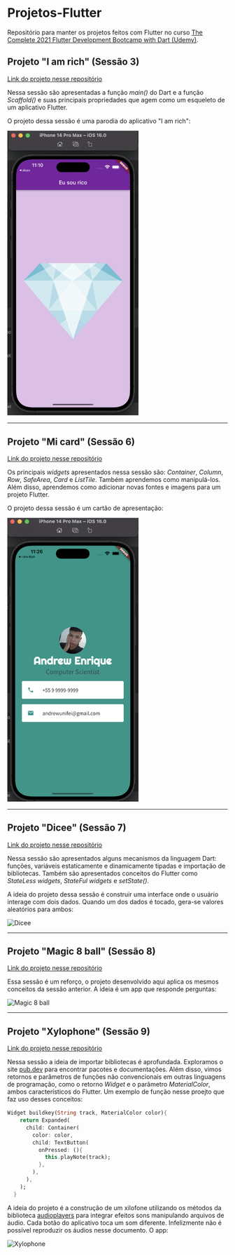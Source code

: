 # Projetos-Flutter
Repositório para manter os projetos feitos com Flutter no curso [The Complete 2021 Flutter Development Bootcamp with Dart (Udemy)](https://www.udemy.com/course/flutter-bootcamp-with-dart/).

## Projeto "I am rich" (Sessão 3)
[Link do projeto nesse repositório](https://github.com/andrewunifei/Projetos-Flutter/tree/main/i_am_rich)

Nessa sessão são apresentadas a função _main()_ do Dart e a função _Scaffold()_ e suas principais propriedades que agem como um esqueleto de um aplicativo Flutter.

O projeto dessa sessão é uma parodia do aplicativo "I am rich":

<img src="https://github.com/andrewunifei/Projetos-Flutter/blob/main/Recursos/i%20am%20rich.png" alt="drawing" width="300"/>

<hr>

## Projeto "Mi card" (Sessão 6)
[Link do projeto nesse repositório](https://github.com/andrewunifei/Projetos-Flutter/tree/main/mi_card_flutter)

Os principais _widgets_ apresentados nessa sessão são: _Container_, _Column_, _Row_, _SafeArea_, _Card_ e _ListTile_. Também aprendemos como manipulá-los. Além disso, aprendemos como adicionar novas fontes e imagens para um projeto Flutter.

O projeto dessa sessão é um cartão de apresentação:

<img src="https://github.com/andrewunifei/Projetos-Flutter/blob/main/Recursos/mi%20card.png" alt="drawing" width="300"/>


<hr>

## Projeto "Dicee" (Sessão 7)
[Link do projeto nesse repositório](https://github.com/andrewunifei/Projetos-Flutter/tree/main/dicee-flutter)

Nessa sessão são apresentados alguns mecanismos da linguagem Dart: funções, variáveis estaticamente e dinamicamente tipadas e importação de bibliotecas. Também são apresentados conceitos do Flutter como _StateLess widgets_, _StateFul widgets_ e _setState()_.

A ideia do projeto dessa sessão é construir uma interface onde o usuário interage com dois dados. Quando um dos dados é tocado, gera-se valores aleatórios para ambos:

![Dicee](https://media.giphy.com/media/W9W37ADGMYaMvm1vPl/giphy.gif)

<hr>

## Projeto "Magic 8 ball" (Sessão 8)
[Link do projeto nesse repositório](https://github.com/andrewunifei/Projetos-Flutter/tree/main/magic-8-ball-flutter)

Essa sessão é um reforço, o projeto desenvolvido aqui aplica os mesmos conceitos da sessão anterior. A ideia é um app que responde perguntas:

![Magic 8 ball](https://media.giphy.com/media/txO9HxVmJxMZY8uB6a/giphy.gif)

<hr>

## Projeto "Xylophone" (Sessão 9)
[Link do projeto nesse repositório](https://github.com/andrewunifei/Projetos-Flutter/tree/main/xylophone-flutter)

Nessa sessão a ideia de importar bibliotecas é aprofundada. Exploramos o site [pub.dev](https://pub.dev/) para encontrar pacotes e documentações. Além disso, vimos retornos e parâmetros de funções não convencionais em outras linguagens de programação, como o retorno _Widget_ e o parâmetro _MaterialColor_, ambos característicos do Flutter. Um exemplo de função nesse proejto que faz uso desses conceitos:

```dart
Widget buildkey(String track, MaterialColor color){
    return Expanded(
      child: Container(
        color: color,
        child: TextButton(
          onPressed: (){
            this.playNote(track);
          },
        ),
      ),
    );
  }
```

A ideia do projeto é a construção de um xilofone utilizando os métodos da biblioteca [audioplayers](https://pub.dev/packages/audioplayers) para integrar efeitos sons manipulando arquivos de áudio. Cada botão do aplicativo toca um som diferente. Infelizmente não é possível reproduzir os áudios nesse documento. O app:

![Xylophone](https://media.giphy.com/media/SeiQA4arIvgVr3KIB4/giphy.gif)
